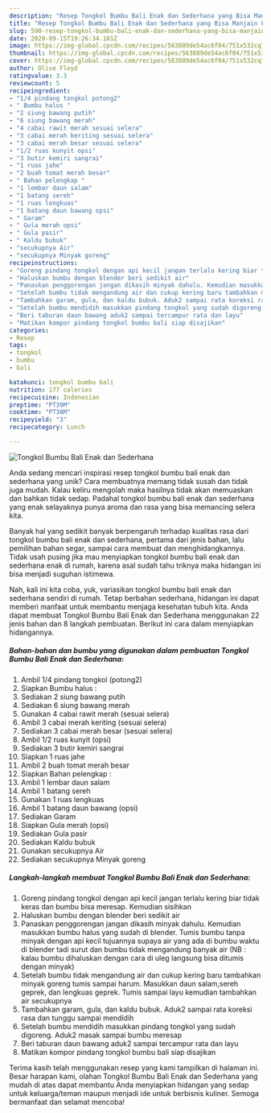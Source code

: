 ```yaml
---
description: "Resep Tongkol Bumbu Bali Enak dan Sederhana yang Bisa Manjain Lidah"
title: "Resep Tongkol Bumbu Bali Enak dan Sederhana yang Bisa Manjain Lidah"
slug: 590-resep-tongkol-bumbu-bali-enak-dan-sederhana-yang-bisa-manjain-lidah
date: 2020-09-15T19:26:34.101Z
image: https://img-global.cpcdn.com/recipes/563889de54ac6f04/751x532cq70/tongkol-bumbu-bali-enak-dan-sederhana-foto-resep-utama.jpg
thumbnail: https://img-global.cpcdn.com/recipes/563889de54ac6f04/751x532cq70/tongkol-bumbu-bali-enak-dan-sederhana-foto-resep-utama.jpg
cover: https://img-global.cpcdn.com/recipes/563889de54ac6f04/751x532cq70/tongkol-bumbu-bali-enak-dan-sederhana-foto-resep-utama.jpg
author: Olive Floyd
ratingvalue: 3.3
reviewcount: 5
recipeingredient:
- "1/4 pindang tongkol potong2"
- " Bumbu halus "
- "2 siung bawang putih"
- "6 siung bawang merah"
- "4 cabai rawit merah sesuai selera"
- "3 cabai merah keriting sesuai selera"
- "3 cabai merah besar sesuai selera"
- "1/2 ruas kunyit opsi"
- "3 butir kemiri sangrai"
- "1 ruas jahe"
- "2 buah tomat merah besar"
- " Bahan pelengkap "
- "1 lembar daun salam"
- "1 batang sereh"
- "1 ruas lengkuas"
- "1 batang daun bawang opsi"
- " Garam"
- " Gula merah opsi"
- " Gula pasir"
- " Kaldu bubuk"
- "secukupnya Air"
- "secukupnya Minyak goreng"
recipeinstructions:
- "Goreng pindang tongkol dengan api kecil jangan terlalu kering biar tidak keras dan bumbu bisa meresap. Kemudian sisihkan"
- "Haluskan bumbu dengan blender beri sedikit air"
- "Panaskan penggorengan jangan dikasih minyak dahulu. Kemudian masukkan bumbu halus yang sudah di blender. Tumis bumbu tanpa minyak dengan api kecil tujuannya supaya air yang ada di bumbu waktu di blender tadi surut dan bumbu tidak mengandung banyak air (NB : kalau bumbu dihaluskan dengan cara di uleg langsung bisa ditumis dengan minyak)"
- "Setelah bumbu tidak mengandung air dan cukup kering baru tambahkan minyak goreng tumis sampai harum. Masukkan daun salam,sereh geprek, dan lengkuas geprek. Tumis sampai layu kemudian tambahkan air secukupnya"
- "Tambahkan garam, gula, dan kaldu bubuk. Aduk2 sampai rata koreksi rasa dan tunggu sampai mendidih"
- "Setelah bumbu mendidih masukkan pindang tongkol yang sudah digoreng. Aduk2 masak sampai bumbu meresap"
- "Beri taburan daun bawang aduk2 sampai tercampur rata dan layu"
- "Matikan kompor pindang tongkol bumbu bali siap disajikan"
categories:
- Resep
tags:
- tongkol
- bumbu
- bali

katakunci: tongkol bumbu bali 
nutrition: 177 calories
recipecuisine: Indonesian
preptime: "PT39M"
cooktime: "PT38M"
recipeyield: "3"
recipecategory: Lunch

---
```



![Tongkol Bumbu Bali Enak dan Sederhana](https://img-global.cpcdn.com/recipes/563889de54ac6f04/751x532cq70/tongkol-bumbu-bali-enak-dan-sederhana-foto-resep-utama.jpg)

Anda sedang mencari inspirasi resep tongkol bumbu bali enak dan sederhana yang unik? Cara membuatnya memang tidak susah dan tidak juga mudah. Kalau keliru mengolah maka hasilnya tidak akan memuaskan dan bahkan tidak sedap. Padahal tongkol bumbu bali enak dan sederhana yang enak selayaknya punya aroma dan rasa yang bisa memancing selera kita.

Banyak hal yang sedikit banyak berpengaruh terhadap kualitas rasa dari tongkol bumbu bali enak dan sederhana, pertama dari jenis bahan, lalu pemilihan bahan segar, sampai cara membuat dan menghidangkannya. Tidak usah pusing jika mau menyiapkan tongkol bumbu bali enak dan sederhana enak di rumah, karena asal sudah tahu triknya maka hidangan ini bisa menjadi suguhan istimewa.




Nah, kali ini kita coba, yuk, variasikan tongkol bumbu bali enak dan sederhana sendiri di rumah. Tetap berbahan sederhana, hidangan ini dapat memberi manfaat untuk membantu menjaga kesehatan tubuh kita. Anda dapat membuat Tongkol Bumbu Bali Enak dan Sederhana menggunakan 22 jenis bahan dan 8 langkah pembuatan. Berikut ini cara dalam menyiapkan hidangannya.

<!--inarticleads1-->

##### Bahan-bahan dan bumbu yang digunakan dalam pembuatan Tongkol Bumbu Bali Enak dan Sederhana:

1. Ambil 1/4 pindang tongkol (potong2)
1. Siapkan  Bumbu halus :
1. Sediakan 2 siung bawang putih
1. Sediakan 6 siung bawang merah
1. Gunakan 4 cabai rawit merah (sesuai selera)
1. Ambil 3 cabai merah keriting (sesuai selera)
1. Sediakan 3 cabai merah besar (sesuai selera)
1. Ambil 1/2 ruas kunyit (opsi)
1. Sediakan 3 butir kemiri sangrai
1. Siapkan 1 ruas jahe
1. Ambil 2 buah tomat merah besar
1. Siapkan  Bahan pelengkap :
1. Ambil 1 lembar daun salam
1. Ambil 1 batang sereh
1. Gunakan 1 ruas lengkuas
1. Ambil 1 batang daun bawang (opsi)
1. Sediakan  Garam
1. Siapkan  Gula merah (opsi)
1. Sediakan  Gula pasir
1. Sediakan  Kaldu bubuk
1. Gunakan secukupnya Air
1. Sediakan secukupnya Minyak goreng




<!--inarticleads2-->

##### Langkah-langkah membuat Tongkol Bumbu Bali Enak dan Sederhana:

1. Goreng pindang tongkol dengan api kecil jangan terlalu kering biar tidak keras dan bumbu bisa meresap. Kemudian sisihkan
1. Haluskan bumbu dengan blender beri sedikit air
1. Panaskan penggorengan jangan dikasih minyak dahulu. Kemudian masukkan bumbu halus yang sudah di blender. Tumis bumbu tanpa minyak dengan api kecil tujuannya supaya air yang ada di bumbu waktu di blender tadi surut dan bumbu tidak mengandung banyak air (NB : kalau bumbu dihaluskan dengan cara di uleg langsung bisa ditumis dengan minyak)
1. Setelah bumbu tidak mengandung air dan cukup kering baru tambahkan minyak goreng tumis sampai harum. Masukkan daun salam,sereh geprek, dan lengkuas geprek. Tumis sampai layu kemudian tambahkan air secukupnya
1. Tambahkan garam, gula, dan kaldu bubuk. Aduk2 sampai rata koreksi rasa dan tunggu sampai mendidih
1. Setelah bumbu mendidih masukkan pindang tongkol yang sudah digoreng. Aduk2 masak sampai bumbu meresap
1. Beri taburan daun bawang aduk2 sampai tercampur rata dan layu
1. Matikan kompor pindang tongkol bumbu bali siap disajikan




Terima kasih telah menggunakan resep yang kami tampilkan di halaman ini. Besar harapan kami, olahan Tongkol Bumbu Bali Enak dan Sederhana yang mudah di atas dapat membantu Anda menyiapkan hidangan yang sedap untuk keluarga/teman maupun menjadi ide untuk berbisnis kuliner. Semoga bermanfaat dan selamat mencoba!
